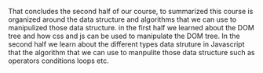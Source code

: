 That concludes the second half of our course, to summarized this course is organized around the data structure and algorithms that 
we can use to manipulized those data structure. in the first half we learned about the DOM tree and how css and js can be used to manipulate the DOM tree.
In the second half we learn about the different types data struture in Javascript that the algorithm that we can use to manpulite those data structure such as 
operators conditions loops etc.


